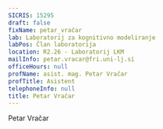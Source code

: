 ```yaml
---
SICRIS: 15295
draft: false
fixName: petar_vračar
lab: Laboratorij za kognitivno modeliranje
labPos: Član laboratorija
location: R2.26 - Laboratorij LKM
mailInfo: petar.vracar@fri.uni-lj.si
officeHours: null
profName: asist. mag. Petar Vračar
profTitle: Asistent
telephoneInfo: null
title: Petar Vračar
---
```



Petar Vračar